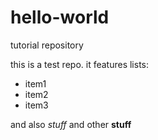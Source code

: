 # hello-world
tutorial repository

this is a test repo.
it features lists:
- item1
- item2
- item3

and also *stuff* and other __stuff__
